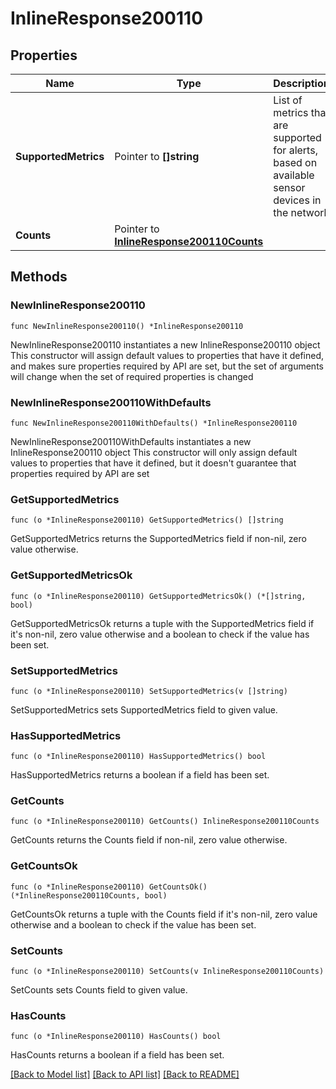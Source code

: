 # InlineResponse200110

## Properties

Name | Type | Description | Notes
------------ | ------------- | ------------- | -------------
**SupportedMetrics** | Pointer to **[]string** | List of metrics that are supported for alerts, based on available sensor devices in the network | [optional] 
**Counts** | Pointer to [**InlineResponse200110Counts**](InlineResponse200110Counts.md) |  | [optional] 

## Methods

### NewInlineResponse200110

`func NewInlineResponse200110() *InlineResponse200110`

NewInlineResponse200110 instantiates a new InlineResponse200110 object
This constructor will assign default values to properties that have it defined,
and makes sure properties required by API are set, but the set of arguments
will change when the set of required properties is changed

### NewInlineResponse200110WithDefaults

`func NewInlineResponse200110WithDefaults() *InlineResponse200110`

NewInlineResponse200110WithDefaults instantiates a new InlineResponse200110 object
This constructor will only assign default values to properties that have it defined,
but it doesn't guarantee that properties required by API are set

### GetSupportedMetrics

`func (o *InlineResponse200110) GetSupportedMetrics() []string`

GetSupportedMetrics returns the SupportedMetrics field if non-nil, zero value otherwise.

### GetSupportedMetricsOk

`func (o *InlineResponse200110) GetSupportedMetricsOk() (*[]string, bool)`

GetSupportedMetricsOk returns a tuple with the SupportedMetrics field if it's non-nil, zero value otherwise
and a boolean to check if the value has been set.

### SetSupportedMetrics

`func (o *InlineResponse200110) SetSupportedMetrics(v []string)`

SetSupportedMetrics sets SupportedMetrics field to given value.

### HasSupportedMetrics

`func (o *InlineResponse200110) HasSupportedMetrics() bool`

HasSupportedMetrics returns a boolean if a field has been set.

### GetCounts

`func (o *InlineResponse200110) GetCounts() InlineResponse200110Counts`

GetCounts returns the Counts field if non-nil, zero value otherwise.

### GetCountsOk

`func (o *InlineResponse200110) GetCountsOk() (*InlineResponse200110Counts, bool)`

GetCountsOk returns a tuple with the Counts field if it's non-nil, zero value otherwise
and a boolean to check if the value has been set.

### SetCounts

`func (o *InlineResponse200110) SetCounts(v InlineResponse200110Counts)`

SetCounts sets Counts field to given value.

### HasCounts

`func (o *InlineResponse200110) HasCounts() bool`

HasCounts returns a boolean if a field has been set.


[[Back to Model list]](../README.md#documentation-for-models) [[Back to API list]](../README.md#documentation-for-api-endpoints) [[Back to README]](../README.md)


